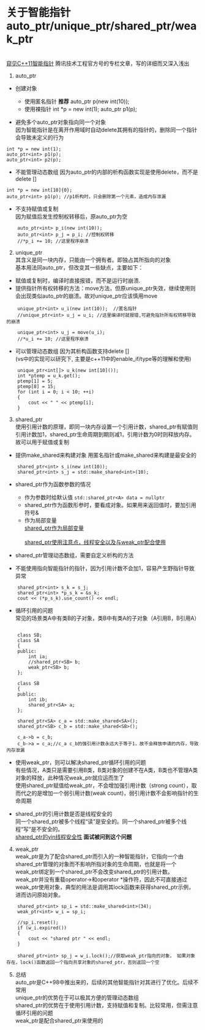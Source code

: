 # 关于智能指针 auto_ptr/unique_ptr/shared_ptr/weak_ptr
<br>[窥见C++11智能指针](https://cloud.tencent.com/developer/article/1486285)  腾讯技术工程官方号的专栏文章，写的详细而又深入浅出

1. auto_ptr
- 创建对象
  + 使用匿名指针  **推荐**
  auto_ptr<int> p(new int(10));
  + 使用裸指针
  int *p = new int(1);
  auto_ptr<int> p1(p);

- 避免多个auto_ptr对象指向同一个对象
<br>因为智能指针是在离开作用域时自动delete其拥有的指针的，删除同一个指针会导致未定义的行为
```
int *p = new int(1);
auto_ptr<int> p1(p);
auto_ptr<int> p2(p); 
```
- 不能管理动态数组  因为auto_ptr的内部的析构函数实现是使用delete，而不是delete []
```
int *p = new int[10]{0};
auto_ptr<int> p1(p); //p1析构时，只会删除第一个元素，造成内存泄漏
```
- 不支持赋值或复制
<br>因为赋值后发生控制权转移后，原auto_ptr为空
```
	auto_ptr<int> p_i(new int(10));
	auto_ptr<int> p_j = p_i; //控制权转移
	//*p_i += 10; //这里程序崩溃
```

2. unique_ptr
<br>其含义是同一块内存，只能由一个拥有者。即独占其所指向的对象
<br>基本用法同auto_ptr，但改变其一些缺点，主要如下：

- 赋值或复制时，编译时直接报错，而不是运行时崩溃.
- 提供指针所有权转移的方法：move方法，但原unique_ptr失效，继续使用则会出现类似auto_ptr的崩溃。故对unique_ptr应该慎用move
```
	unique_ptr<int> u_i(new int(10));  //匿名指针
	//unique_ptr<int> u_j = u_i; //这里编译时就报错,可避免指针所有权转移导致的崩溃
	
	unique_ptr<int> u_j = move(u_i);
	//*u_i += 10; //这里程序崩溃
```
- 可以管理动态数组 因为其析构函数支持delete [] 
<br>(vs中的实现可以研究下, 主要是c++11中的enable_if/type等的理解和使用)
```
	unique_ptr<int[]> u_k(new int[10]());
	int *ptemp = u_k.get();
	ptemp[1] = 5;
	ptemp[8] = 15;
	for (int i = 0; i < 10; ++i)
	{
		cout << " " << ptemp[i];
	}
```

3. shared_ptr
<br>使用引用计数的原理，即同一块内存设置一个引用计数，shared_ptr有赋值则引用计数加1，shared_ptr生命周期到期则减1，引用计数为0时则释放内存。故可以用于赋值或复制
- 提供make_shared来构建对象 用匿名指针或make_shared来构建是最安全的
```
    shared_ptr<int> s_i(new int(10));
	shared_ptr<int> s_j = std::make_shared<int>(10);
```

- shared_ptr作为函数参数的情况
  + 作为参数时给默认值  ```std::shared_ptr<A> data = nullptr```
  + shared_ptr作为函数形参时，要看成对象。如果用来返回值时，要加引用符号&
  + 作为局部变量 
  <br>[shared_ptr作为局部变量](https://www.cnblogs.com/kilen/p/7128600.html)  
  <br>[shared_ptr使用注意点，线程安全以及与weak_ptr配合使用](https://blog.csdn.net/man_sion/article/details/77196766)

- shared_ptr管理动态数组，需要自定义析构的方法
	
- 不能使用指向智能指针的指针，因为引用计数不会加1，容易产生野指针导致异常
```
	shared_ptr<int> s_k = s_j;
	shared_ptr<int> *p_s_k = &s_k;
	cout << (*p_s_k).use_count() << endl;
```

- 循环引用的问题
<br>常见的场景类A中有类B的子对象，类B中有类A的子对象（A引用B，B引用A）
```
    
	class SB;
    class SA
    {
    public:
    	int ia;
    	//shared_ptr<SB> b;
    	weak_ptr<SB> b;
    };
    
    class SB
    {
    public:
    	int ib;
    	shared_ptr<SA> a;
    }; 
	 
	shared_ptr<SA> c_a = std::make_shared<SA>();
	shared_ptr<SB> c_b = std::make_shared<SB>();

	c_a->b = c_b;
	c_b->a = c_a;//c_a c_b的强引用计数永远大于等于1，故不会释放申请的内存，导致内存泄漏
```
- 使用weak_ptr，则可以解决shared_ptr循环引用的问题
    <br>有些情况，A类只是需要引用B类，B类对象的创建不在A类，B类也不管理A类对象的释放，此种情况weak_ptr就应运而生了
	<br>使用shared_ptr赋值给weak_ptr，不会增加强引用计数（strong count），取而代之的是增加一个弱引用计数(weak count)，弱引用计数不会影响指针的生命周期

- shared_ptr的引用计数是否是线程安全的
<br>同一个shared_ptr被多个线程“读”是安全的。同一个shared_ptr被多个线程“写”是不安全的。
<br>[shared_ptr的yin线程安全性](https://www.cnblogs.com/gqtcgq/p/7492772.html)   **面试被问到这个问题**

4. weak_ptr
<br>weak_ptr是为了配合shared_ptr而引入的一种智能指针，它指向一个由shared_ptr管理的对象而不影响所指对象的生命周期，也就是将一个weak_ptr绑定到一个shared_ptr不会改变shared_ptr的引用计数。
<br>weak_ptr并没有重载operator->和operator *操作符，因此不可直接通过weak_ptr使用对象，典型的用法是调用其lock函数来获得shared_ptr示例，进而访问原始对象。
```
	shared_ptr<int> sp_i = std::make_shared<int>(34);
	weak_ptr<int> w_i = sp_i;

	//sp_i.reset();
	if (w_i.expired())
	{
		cout << "shared ptr " << endl;
	}

	shared_ptr<int> sp_j = w_i.lock();//获取weak_ptr指向的对象， 如果对象存在，lock()函数返回一个指向共享对象的shared_ptr，否则返回一个空
```

5. 总结
<br>auto_ptr是C++98中推出来的，后续的其他智能指针对其进行了优化。后续不常用
<br>unique_ptr的优势在于可以极其方便的管理动态数组
<br>shared_ptr的优势在于使用引用计数，支持赋值和复制。比较常用，但需注意循环引用的问题
<br>weak_ptr是配合shared_ptr来使用的
